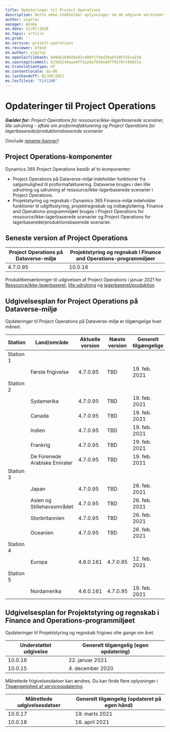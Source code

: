 ```yaml
---
title: Opdateringer til Project Operations
description: Dette emne indeholder oplysninger om de udgivne versioner af Dynamics 365 Project Operations.
author: sigitac
manager: Annbe
ms.date: 12/07/2020
ms.topic: article
ms.prod: ''
ms.service: project-operations
ms.reviewer: kfend
ms.author: sigitac
ms.openlocfilehash: b90de169bd9ed2c408f1fded20a6fe95f55ce230
ms.sourcegitcommit: 625b5244aaadff5a24a79d9addff91f87c6b015a
ms.translationtype: HT
ms.contentlocale: da-DK
ms.lasthandoff: 02/09/2021
ms.locfileid: "5141200"
---
```

# <a name="project-operations-updates"></a>Opdateringer til Project Operations

_**Gælder for:** Project Operations for ressource/ikke-lagerbaserede scenarier, lille udrulning - aftale om proformafakturering og Project Operations for lagerbaserede/produktionsbaserede scenarier_

[!include [rename-banner](~/includes/cc-data-platform-banner.md)]

## <a name="project-operations-components"></a>Project Operations-komponenter

Dynamics 365 Project Operations består af to komponenter:

- Project Operations på Dataverse-miljø indeholder funktioner fra salgsmulighed til proformafakturering. Dataverse bruges i den lille udrulning og udrulning af ressource/ikke-lagerbaserede scenarier i Project Operations.
- Projektstyring og regnskab i Dynamics 365 Finance-miljø indeholder funktioner til udgiftsstyring, projektregnskab og indtægtsføring. Finance and Operations-programmiljøet bruges i Project Operations for ressource/ikke-lagerbaserede scenarier og Project Operations for lagerbaserede/produktionsbaserede scenarier.

## <a name="project-operations-latest-version"></a>Seneste version af Project Operations

| Project Operations på Dataverse-miljø | Projektstyring og regnskab i Finance and Operations-programmiljøer |
| --- | --- |
| 4.7.0.95 | 10.0.16 |

Produktbemærkninger til udgivelsen af Project Operations i januar 2021 for [Ressource/ikke-lagerbaseret](whats-new-feb-2021-resource-based.md), [lille udrulning](../pro/whats-new/whats-new-feb-2021-lite.md) og [lagerbaseret/produktion](../prod-pma/whats-new/whats-new-jan-2021-stocked.md).

## <a name="release-schedule-for-project-operations-on-dataverse-environment"></a>Udgivelsesplan for Project Operations på Dataverse-miljø

Opdateringer til Project Operations på Dataverse-miljø er tilgængelige hver måned. 

| Station   | Land/område        | Aktuelle version | Næste version | Generelt tilgængelige |
|-----------|---------------|-----------------|--------------|---------------------|
| Station 1 |   &nbsp;      |    &nbsp;       | &nbsp;       |      &nbsp;         |
|   &nbsp;  | Første frigivelse |  4.7.0.95       | TBD     | 19. feb. 2021           |
| Station 2 |   &nbsp;      |    &nbsp;       | &nbsp;       |      &nbsp;         |
|   &nbsp;  | Sydamerika |  4.7.0.95       | TBD     | 19. feb. 2021           |
|    &nbsp; | Canada        |  4.7.0.95       | TBD     | 19. feb. 2021           |
|   &nbsp;  | Indien         |  4.7.0.95       | TBD     | 19. feb. 2021           |
|   &nbsp;  | Frankrig         |  4.7.0.95       | TBD     | 19. feb. 2021           |
|   &nbsp;  | De Forenede Arabiske Emirater         |  4.7.0.95       | TBD     | 19. feb. 2021           |
| Station 3  |      &nbsp;   |     &nbsp;      |     &nbsp;   |      &nbsp;         |
|   &nbsp;  | Japan         |  4.7.0.95       | TBD     | 26. feb. 2021           |
|   &nbsp;  | Asien og Stillehavsområdet  |  4.7.0.95       | TBD     | 26. feb. 2021           |
|   &nbsp;  | Storbritannien |  4.7.0.95       | TBD     | 26. feb. 2021           |
|   &nbsp;  | Oceanien       |  4.7.0.95       | TBD     | 26. feb. 2021           |
| Station 4 |     &nbsp;    |     &nbsp;      |     &nbsp;   |      &nbsp;         |
|   &nbsp;  | Europa        |  4.6.0.161       | 4.7.0.95     | 12. feb. 2021           |
| Station 5 |     &nbsp;    |     &nbsp;      |     &nbsp;   |      &nbsp;         |
|   &nbsp;  | Nordamerika |  4.6.0.161       | 4.7.0.95     | 19. feb. 2021           |

## <a name="release-schedule-for-project-management-and-accounting-in-the-finance-and-operations-apps-environment"></a>Udgivelsesplan for Projektstyring og regnskab i Finance and Operations-programmiljøet

Opdateringer til Projektstyring og regnskab frigives otte gange om året.

| Understøttet udgivelse | Generelt tilgængelig (egen opdatering) |
| --- | --- |
| 10.0.16 | 22. januar 2021 |
| 10.0.15 | 4. december 2020 |


Målrettede frigivelsesdatoer kan ændres. Du kan finde flere oplysninger i [Tilgængelighed af serviceopdatering](https://docs.microsoft.com/dynamics365/fin-ops-core/fin-ops/get-started/public-preview-releases?toc=/dynamics365/finance/toc.json).

| Målrettede udgivelsesdatoer | Generelt tilgængelig (opdateret på egen hånd) |
| --- | --- |
| 10.0.17 | 19. marts 2021 |
| 10.0.18 | 16. april 2021 |
